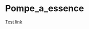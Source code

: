# Pompe_a_essence

<a href=https://htmlpreview.github.io/?https://github.com/TheilCamille/Pompe_a_essence/blob/master/index.html>Test link</a>
